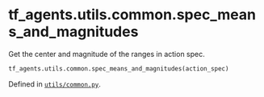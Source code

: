 <div itemscope itemtype="http://developers.google.com/ReferenceObject">
<meta itemprop="name" content="tf_agents.utils.common.spec_means_and_magnitudes" />
<meta itemprop="path" content="Stable" />
</div>

# tf_agents.utils.common.spec_means_and_magnitudes

Get the center and magnitude of the ranges in action spec.

``` python
tf_agents.utils.common.spec_means_and_magnitudes(action_spec)
```



Defined in [`utils/common.py`](https://github.com/tensorflow/agents/tree/master/tf_agents/utils/common.py).

<!-- Placeholder for "Used in" -->
